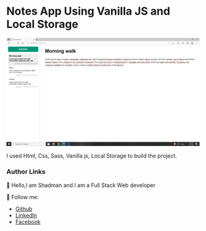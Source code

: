 # Notes App Using Vanilla JS and Local Storage    
    
<img src="ss.png"/>  

<br/>

I used Html, Css, Sass, Vanilla js, Local Storage to build the project.
<br/>

### Author Links  

👋 Hello,I am Shadman and I am a Full Stack Web developer  

🚀 Follow me:  


  - [Github](https://github.com/sakibshadman19)
  - [LinkedIn](https://www.linkedin.com/in/shadman-sakib-95462923a/)
  - [Facebook](https://www.facebook.com/shadman.sakibtanmoy)
  




<!-- all link is here -->



